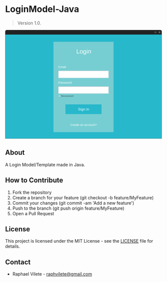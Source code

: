 # LoginModel-Java

> Version 1.0.

<p align="center">
    <img src="login-java.png" alt="Login Model" width="600">
</p>

## About

A Login Model/Template made in Java.

## How to Contribute

1. Fork the repository
2. Create a branch for your feature (git checkout -b feature/MyFeature)
3. Commit your changes (git commit -am 'Add a new feature')
4. Push to the branch (git push origin feature/MyFeature)
5. Open a Pull Request

## License

This project is licensed under the MIT License - see the [LICENSE](LICENSE) file for details.

## Contact

- Raphael Vilete - [raphvilete@gmail.com](mailto:raphvilete@gmail.com)
